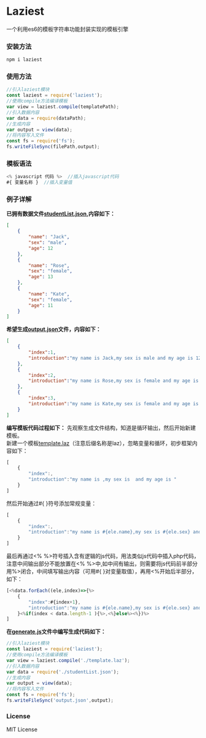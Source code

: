# Laziest
一个利用es6的模板字符串功能封装实现的模板引擎
### 安装方法
```javascript
npm i laziest
```
### 使用方法
```javascript
//引入laziest模块
const laziest = require('laziest');
//使用compile方法编译模板
var view = laziest.compile(templatePath);
//引入数据内容
var data = require(dataPath);
//生成内容
var output = view(data);
//将内容写入文件
const fs = require('fs');
fs.writeFileSync(filePath,output);
```
### 模板语法
```javascript
<% javascript 代码 %>  //插入javascript代码
#{ 变量名称 }  //插入变量值
```
### 例子详解
**已拥有数据文件[studentList.json](https://github.com/ershing/laziest/blob/master/example/studentList.json),内容如下：**
```json
[
    {
        "name": "Jack",
        "sex": "male",
        "age": 12
    },
    {
        "name": "Rose",
        "sex": "female",
        "age": 13
    },
    {
        "name": "Kate",
        "sex": "female",
        "age": 11
    }
]
```
**希望生成[output.json](https://github.com/ershing/laziest/blob/master/example/output.json)文件，内容如下：**
```json
[
    {
        "index":1,
        "introduction":"my name is Jack,my sex is male and my age is 12"
    },
    {
        "index":2,
        "introduction":"my name is Rose,my sex is female and my age is 13"
    },
    {
        "index":3,
        "introduction":"my name is Kate,my sex is female and my age is 11"
    }
]
```
**编写模板代码过程如下：**
先观察生成文件结构，知道是循环输出，然后开始新建模板。<br>
新建一个模板[template.laz](https://github.com/ershing/laziest/blob/master/example/template.laz)（注意后缀名称是laz），忽略变量和循环，初步框架内容如下：
```javascript
[
    {
        "index":,
        "introduction":"my name is ,my sex is  and my age is "
    }
]
```
然后开始通过#{ }符号添加常规变量：
```javascript
[
    {
        "index":,
        "introduction":"my name is #{ele.name},my sex is #{ele.sex} and my age is #{ele.age}"
    }
]
```
最后再通过<% %>符号插入含有逻辑的js代码，用法类似js代码中插入php代码，注意中间输出部分不能放置在<% %>中,如中间有输出，则需要将js代码前半部分用%>闭合，中间填写输出内容（可用#{ }对变量取值），再用<%开始后半部分，如下：
```javascript
[<%data.forEach((ele,index)=>{%>
    {
        "index":#{index+1},
        "introduction":"my name is #{ele.name},my sex is #{ele.sex} and my age is #{ele.age}"
    }<%if(index < data.length-1 ){%>,<%}else%><%})%>
]
```
**在[generate.js](https://github.com/ershing/laziest/blob/master/example/generate.js)文件中编写生成代码如下：**
```javascript
//引入laziest模块
const laziest = require('laziest');
//使用compile方法编译模板
var view = laziest.compile('./template.laz');
//引入数据内容
var data = require('./studentList.json');
//生成内容
var output = view(data);
//将内容写入文件
const fs = require('fs');
fs.writeFileSync('output.json',output);
```
### License
MIT License
